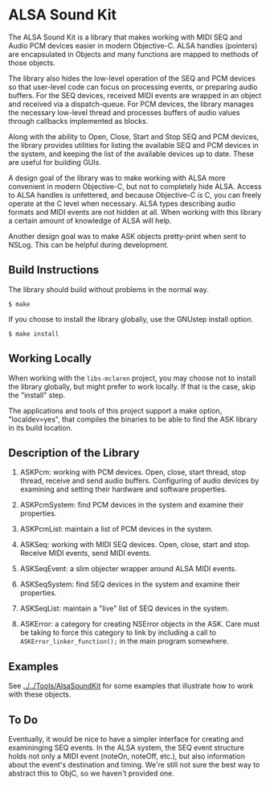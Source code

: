 # ALSA Sound Kit

The ALSA Sound Kit is a library that makes working with MIDI SEQ and Audio PCM devices easier in modern Objective-C.  ALSA handles (pointers) are encapsulated in Objects and many functions are mapped to methods of those objects.

The library also hides the low-level operation of the SEQ and PCM devices so that user-level code can focus on processing events, or preparing audio buffers.  For the SEQ devices, received MIDI events are wrapped in an object and received via a dispatch-queue.  For PCM devices, the library manages the necessary low-level thread and processes buffers of audio values through callbacks implemented as blocks.

Along with the ability to Open, Close, Start and Stop SEQ and PCM devices, the library provides utilities for listing the available SEQ and PCM devices in the system, and keeping the list of the available devices up to date.  These are useful for building GUIs.

A design goal of the library was to make working with ALSA more convenient in modern Objective-C, but not to completely hide ALSA.  Access to ALSA handles is unfettered, and because Objective-C *is* C, you can freely operate at the C level when necessary.  ALSA types describing audio formats and MIDI events are not hidden at all.  When working with this library a certain amount of knowledge of ALSA will help.

Another design goal was to make ASK objects pretty-print when sent to NSLog.  This can be helpful during development.


## Build Instructions

The library should build without problems in the normal way.

    $ make
	
If you choose to install the library globally, use the GNUstep install option.

    $ make install
	

## Working Locally

When working with the `libs-mclaren` project, you may choose not to install the library globally, but might prefer to work locally.  If that is the case, skip the "install" step.

The applications and tools of this project support a make option, "localdev=yes", that compiles the binaries to be able to find the ASK library in its build location.

## Description of the Library

1. ASKPcm: working with PCM devices.  Open, close, start thread, stop thread, receive and send audio buffers.  Configuring of audio devices by examining and setting their hardware and software properties.

2. ASKPcmSystem: find PCM devices in the system and examine their properties.

3. ASKPcmList: maintain a list of PCM devices in the system.

4. ASKSeq: working with MIDI SEQ devices.  Open, close, start and stop.  Receive MIDI events, send MIDI events.

5. ASKSeqEvent: a slim objecter wrapper around ALSA MIDI events.

6. ASKSeqSystem: find SEQ devices in the system and examine their properties.

7. ASKSeqList: maintain a "live" list of SEQ devices in the system.

8. ASKError: a category for creating NSError objects in the ASK.  Care must be taking to force this category to link by including a call to `ASKError_linker_function();` in the main program somewhere.


## Examples

See [../../Tools/AlsaSoundKit](../../Tools/AlsaSoundKit) for some examples that illustrate how to work with these objects.


## To Do

Eventually, it would be nice to have a simpler interface for creating and examininging SEQ events.  In the ALSA system, the SEQ event structure holds not only a MIDI event (noteOn, noteOff, etc.), but also information about the event's destination and timing.  We're still not sure the best way to abstract this to ObjC, so we haven't provided one.


